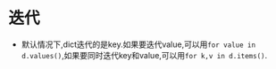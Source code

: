 # 迭代

- 默认情况下,dict迭代的是key.如果要迭代value,可以用`for value in d.values()`,如果要同时迭代key和value,可以用`for k,v in d.items()`.
